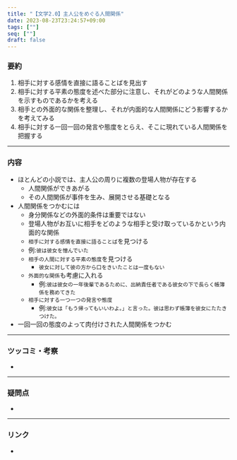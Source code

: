 ```yaml
---
title: "【文学2.0】主人公をめぐる人間関係"
date: 2023-08-23T23:24:57+09:00
tags: [""]
seq: [""]
draft: false
---
```


### 要約
1. 相手に対する感情を直接に語ることばを見出す
2. 相手に対する平素の態度を述べた部分に注意し、それがどのような人間関係を示すものであるかを考える
3. 相手との外面的な関係を整理し、それが内面的な人間関係にどう影響するかを考えてみる
4. 相手に対する一回一回の発言や態度をとらえ、そこに現れている人間関係を把握する

---
### 内容
- ほとんどの小説では、主人公の周りに複数の登場人物が存在する
  - 人間関係ができあがる
  - その人間関係が事件を生み、展開させる基礎となる
- 人間関係をつかむには
  - 身分関係などの外面的条件は重要ではない
  - 登場人物がお互いに相手をどのような相手と受け取っているかという内面的な関係
  -  `相手に対する感情を直接に語ることば`を見つける
    - 例:`彼は彼女を憎んでいた`
  - `相手の人間に対する平素の態度`を見つける
    - `彼女に対して彼の方から口をきいたことは一度もない`
  - `外面的な関係`も考慮に入れる
    - 例:`彼は彼女の一年後輩であるために、出納責任者である彼女の下で長らく帳簿係を務めてきた`
  - `相手に対する一つ一つの発言や態度`
    - 例:`彼女は「もう帰ってもいいわよ。」と言った。彼は思わず帳簿を彼女にたたきつけた。`
- 一回一回の態度のよって肉付けされた人間関係をつかむ

---
### ツッコミ・考察
- 

---
### 疑問点
- 


---
### リンク
- 
